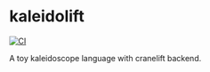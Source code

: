 # kaleidolift

[![CI](https://github.com/sott0n/kaleidolift/actions/workflows/ci.yml/badge.svg)](https://github.com/sott0n/kaleidolift/actions/workflows/ci.yml)

A toy kaleidoscope language with cranelift backend.
